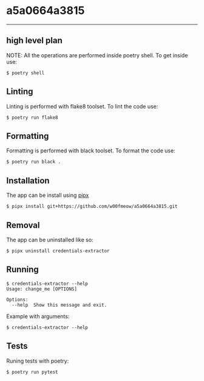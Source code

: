 # a5a0664a3815

---

## high level plan

NOTE: All the operations are performed inside poetry shell. To get inside use:

```
$ poetry shell
```

## Linting

Linting is performed with flake8 toolset. To lint the code use:

```
$ poetry run flake8
```

## Formatting

Formatting is performed with black toolset. To format the code use:

```
$ poetry run black .
```

## Installation

The app can be install using [pipx](https://github.com/pypa/pipx)

```
$ pipx install git+https://github.com/w00fmeow/a5a0664a3815.git
```

## Removal

The app can be uninstalled like so:

```
$ pipx uninstall credentials-extractor
```

## Running

```
$ credentials-extractor --help
Usage: change_me [OPTIONS]

Options:
  --help  Show this message and exit.

```

Example with arguments:

```
$ credentials-extractor --help
```

## Tests

Runing tests with poetry:

```
$ poetry run pytest
```
